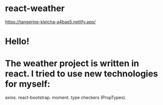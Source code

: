 # react-weather
https://tangerine-kleicha-a4bae5.netlify.app/


# Hello!
# The weather project is written in react. I tried to use new technologies for myself:

 axios.
 react-bootstrap.
 moment.
 type checkers (PropTypes).
